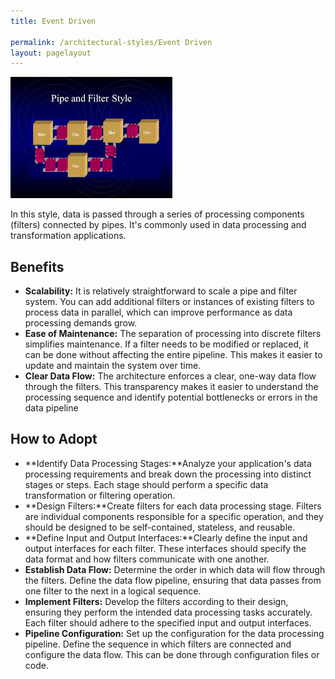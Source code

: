 ```yaml
---
title: Event Driven

permalink: /architectural-styles/Event Driven
layout: pagelayout
---
```


![Pipe & Filter](../../pictures/Pipe%20&%20Filter.jpg)

In this style, data is passed through a series of processing components (filters) connected by pipes. It's commonly used in data processing and transformation applications.



## Benefits

- **Scalability:** It is relatively straightforward to scale a pipe and filter system. You can add additional filters or instances of existing filters to process data in parallel, which can improve performance as data processing demands grow.
- **Ease of Maintenance:** The separation of processing into discrete filters simplifies maintenance. If a filter needs to be modified or replaced, it can be done without affecting the entire pipeline. This makes it easier to update and maintain the system over time.
- **Clear Data Flow:** The architecture enforces a clear, one-way data flow through the filters. This transparency makes it easier to understand the processing sequence and identify potential bottlenecks or errors in the data pipeline



## How to Adopt

- **Identify Data Processing Stages:**Analyze your application's data processing requirements and break down the processing into distinct stages or steps. Each stage should perform a specific data transformation or filtering operation.
- **Design Filters:**Create filters for each data processing stage. Filters are individual components responsible for a specific operation, and they should be designed to be self-contained, stateless, and reusable.
- **Define Input and Output Interfaces:**Clearly define the input and output interfaces for each filter. These interfaces should specify the data format and how filters communicate with one another.
- **Establish Data Flow:** Determine the order in which data will flow through the filters. Define the data flow pipeline, ensuring that data passes from one filter to the next in a logical sequence.
- **Implement Filters:** Develop the filters according to their design, ensuring they perform the intended data processing tasks accurately. Each filter should adhere to the specified input and output interfaces.
- **Pipeline Configuration:** Set up the configuration for the data processing pipeline. Define the sequence in which filters are connected and configure the data flow. This can be done through configuration files or code.


